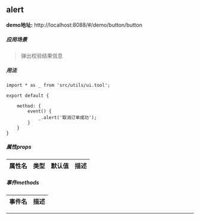 ## alert
**demo地址:**  http://localhost:8088/#/demo/button/button

##### 应用场景
> 弹出校验结果信息

##### 用法
```
import * as _ from 'src/utils/ui.tool';

export default { 
    
    method: {
        event() {
            _.alert('取消订单成功');
        }
    }
}
```

##### 属性props
属性名| 类型| 默认值| 描述
---|---|---|---


##### 事件methods
事件名|  描述
---|---

---
